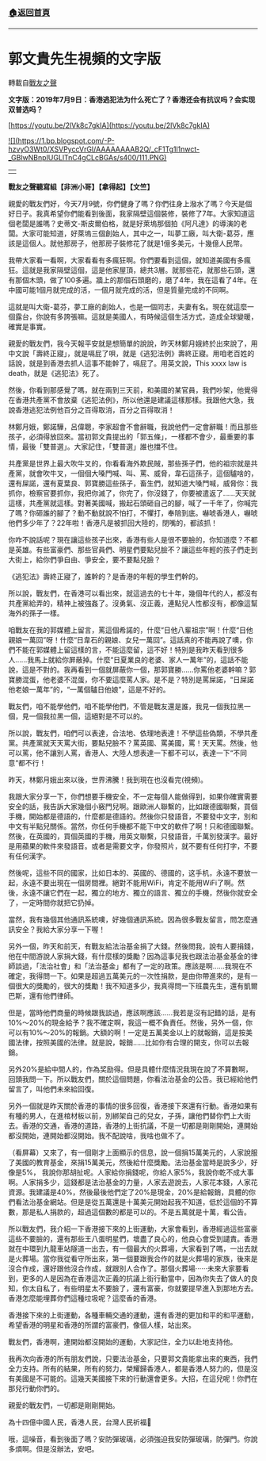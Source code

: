 ###  [:house:返回首頁](https://github.com/ourhimalayas/txt)
---
# 郭文貴先生視頻的文字版
轉載自[戰友之聲](http://littleantvoice.blogspot.com)

**文字版：****2019****年****7****月****9****日：香港逃犯法为什么死亡了？香港还会有抗议吗？会实现双普选吗？**


[https://youtu.be/2lVk8c7gkIA](https://youtu.be/2lVk8c7gkIA)

[!\[\](https://1.bp.blogspot.com/-P-hzvyO3Wt0/XSVPyccVrGI/AAAAAAAAB2Q/_cF1Tg1l1nwct-_GBlwNBnpIUGLlTnC4gCLcBGAs/s400/111.PNG)](https://1.bp.blogspot.com/-P-hzvyO3Wt0/XSVPyccVrGI/AAAAAAAAB2Q/_cF1Tg1l1nwct-_GBlwNBnpIUGLlTnC4gCLcBGAs/s1600/111.PNG)








|  |
| --- |
|  |  |





**戰****友之聲聽寫組****【非洲小哥】【拿得起】【文竺】**


親愛的戰友們好，今天7月9號，你們健身了嗎？你們往身上潑水了嗎？今天是個好日子。我真希望你們能看到後面，我家隔壁這個裝修，裝修了7年。大家知道這個老闆是誰嗎？史蒂文-斯皮爾伯格，就是好萊塢那個拍《阿凡達》的導演的老闆。大家可能知道，好萊塢三個創始人，其中之一，叫夢工廠，叫大衛-葛芬，應該是這個人。就他那房子，他那房子裝修花了就是1億多美元，十幾億人民幣。


我帶大家看一看啊，大家看看有多瘋狂啊。你們要看到這個，就知道美國有多瘋狂。這就是我家隔壁這個，這是他家屋頂，總共3層。就那些花，就那些石頭，還有那個木頭，做了100多遍。牆上的那個石頭磨的，磨了4年，我在這看了4年。在中國可能1個月就完成的活，一個月就完成的活，但是質量完成的不同啊。


這就是叫大衛-葛芬，夢工廠的創始人，也是一個同志，夫妻有名。現在就這麼一個露台，你說有多誇張嘛。這就是美國人，有時候這個生活方式，造成全球變暖，確實是事實。


親愛的戰友們，我今天報平安就是想簡單的說說，昨天林鄭月娥終於出來說了，用中文說「壽終正寢」，就是嗝屁了唄，就是《逃犯法例》壽終正寢。用咱老百姓的話說，就是到香港去抓人這事不能幹了，嗝屁了。用英文說，This xxxx law is<br>death，就是《逃犯法》死了。


然後，你看到那感覺了嗎，就在兩到三天前，和美國的某官員，我們吵架，他覺得在香港共產黨不會放棄《逃犯法例》，所以他還是建議這樣那樣。我跟他大急，我說香港逃犯法例他百分之百得取消，百分之百得取消！


林鄭月娥，鄭諾驊，呂偉聰，李家超會不會辭職，我說他們一定會辭職！而且那些孩子，必須得放回來。當初郭文貴提出的「郭五條」，一樣都不會少，最重要的事情，最後「雙普選」。大家記住，「雙普選」誰也擋不住。


共產黨是世界上最大吹牛叉的，你看看海外欺民賊，那些孫子們，他的祖宗就是共產黨，就會吹牛叉，一個個大嗓門喊、叫、罵、威脅，韋石這孫子，這個驢啥的，還有屎諾，還有夏葉良、郭寶勝這些孫子，畜生們，就知道大嗓門喊，威脅你：我抓你，檢察官要抓你，我把你滅了，你完了，你沒錢了，你要被遣返了……天天就這樣，共產黨就這樣。對著美國喊，搬起石頭砸自己的腳，喊了一千年了，你喊完了嗎？你砸誰的腳了？動不動就說不怕打，不懼打，奉陪到底。嚇唬香港人，嚇唬他們多少年了？22年啦！香港凡是被抓回大陸的，閉嘴的，都該抓！


你咋不說話呢？現在讓這些孩子出來，香港有些人是很不要臉的，你知道麼？不都是英雄。有些富豪們、那些官員們、明星們要點兒臉不？讓這些年輕的孩子們走到大街上，給你們爭自由、爭安全，要不要點兒臉？


《逃犯法》壽終正寢了，誰幹的？是香港的年輕的學生們幹的。


所以說，戰友們，在香港可以看出來，就這過去的七十年，幾個年代的人，都沒有共產黨給弄的，精神上被強姦了。沒勇氣、沒正義，連點兒人性都沒有，都像這幫海外的孫子一樣。


咱戰友在我的郭媒體上留言，罵這個希諾的，什麼“日他八輩祖宗”啊！什麼“日他親娘一萬回”呀！什麼“日韋石的親娘、女兒一萬回”。這話真的不能再說了噢，你們不能在郭媒體上留這樣的言，不能這麼留，這不好！特別是我昨天看到很多人……我馬上就給你屏蔽掉。什麼“日夏業良的老婆、家人一萬年”的，這話不能說，這是不對的。我再看到一個就屏蔽你一個，那郭寶勝……你罵他老婆幹嘛？郭寶勝混蛋，他老婆不混蛋，你不要這麼罵人家。是不是？特別是罵屎諾，“日屎諾他老娘一萬年”的，“一萬個驢日他娘”，這是不好的。


戰友們，咱不能學他們，咱不能學他們，不管是戰友還是誰，我見一個我拉黑一個，見一個我拉黑一個，這絕對是不可以的。


所以說，戰友們，咱們可以表達，合法地、依理地表達！不學這些偽類，不學共產黨。共產黨就天天罵大街，要點兒臉不？罵英國、罵美國，罵！天天罵。然後，他可以罵，他不讓別人罵，香港人、大陸人想表達一下都不可以，表達一下“不同意“都不行！


昨天，林鄭月娥出來以後，世界沸騰！我到現在也沒看完(視頻)。


我跟大家分享一下，你們想要手機安全，不一定每個人能做得到，如果你確實需要安全的話，我告訴大家幾個小竅門兒啊。跟歐洲人聯繫的，比如跟德國聯繫，買個手機，開始都是德語的，什麼都是德語的。然後你只發語音，不要發中文字，別和中文有半點兒關係。當然，你任何手機都不能下中文的軟件了啊！只和德國聯繫。然後，在英國的，買個英國的手機，用英文聯繫，只發語音，千萬別發漢字。最好是用蘋果的軟件來發語音。或者是需要文字，你發照片，就不要有任何打字，不要有任何漢字。


然後呢，這些不同的國家，比如日本的、英國的、德國的，这手机，永遠不要放一起，永遠不要出現在一個房間裡。絕對不能用WiFi，肯定不能用WiFi了啊。然後，永遠不讓它們在一起，獨立的地方、獨立的語言、獨立的手機，然後你就安全了，一定時間你就把它扔掉。


當然，我有幾個其他通訊系統噢，好幾個通訊系統。因為很多戰友留言，問怎麼通訊安全？我給大家分享一下喔！


另外一個，昨天和前天，有戰友給法治基金捐了大錢。然後問我，說有人要捐錢，他在中間游說人家捐大錢，有什麼樣的獎勵？因為這事兒我也跟法治基金基金的律師談過，「法治社會」和「法治基金」都有了一定的政策。應該是啊……我現在不確定，我得問一下。如果是超過五萬美元的一次性捐款，是由你帶進來的，是有一個很大的獎勵的，很大的獎勵！我不知道多少，我真得問一下班農先生，還有凱爾巴斯，還有他們律師。


但是，當時他們商量的時候跟我談過，應該啊應該……我若是沒有記錯的話，是有10%～20%的現金給予？我不確定啊，我這一概不負責任。然後，另外一個，你可以有10%～20%的報銷。大額的啊！一定是五萬美金以上的就報銷，這是按美國法律，按照美國的法律。就是說，報銷……比如你有合理的開支，你可以去報銷。


另外20%是給中間人的，作為奖励得。但是具體什麼情況我現在說了不算數啊，回頭我問一下。所以戰友們，關於這個問題，你看法治基金的公告。我已經給他們留言了，叫他們未來給回復。


另外一個就是昨天關於香港的事情的很多回復，香港接下來還有行動。香港如果有有種的男人，在進棺材板以前，別綁架自己的兒女，子孫，讓他們替你們上大街去。香港的交通，香港的道路，香港的上街抗議，不是一切都是剛剛開始，連開始都沒開始，連開始都沒開始。我不配說啥，我啥也做不了。


（看屏幕）又來了，有一個剛才上面顯示的信息，說一個捐15萬美元的，人家說服了美國的教育基金，來捐15萬美元，然後給什麼獎勵。法治基金當時是說多少，好像是5%， 我說你那胡扯呢。人家給你捐錢呢，你給人家5%，我說你乾不成大事啊。人家捐多少，這錢都是法治基金的力量，人家去遊說去，人家花本錢，人家花資源。我建議是40%，然後最後他們定了20%是現金，20%是給報銷，具體的你們看法治基金網站。但是是從五萬還是十萬美元開始起我不知道，低於這個的不算數，那是私人捐款的，超過這個數的都是可以的。不是五萬就是十萬，看公告。


所以戰友們，我介紹一下香港接下來的上街運動，大家會看到，香港經過這些富豪這些不要臉的，還有那些王八蛋明星們，壞盡了良心的，他良心會受到譴責。香港就在中環到九龍車站隧道一出去，有一個最大的火葬場，大家看到了嗎，一出去就是火葬場。當你我從看守所出來，第一個要跟我合作的就是火葬場的家族，後來是沒合作成，還好跟他沒合作成，就跟別人合作了。那個火葬場······未來大家要看到，更多的人是因為在香港這次正義的抗議上街行動當中，因為你失去了做人的良知，你太自私了，有些明星太不要臉了，還有富豪，你就要提早進入到那地方去。香港怎麼能埋葬你們這種垃圾呢？這麼香的香港。


香港接下來的上街運動，各種車輛交通的運動，還有香港的更加和平的和平運動，希望香港的明星和香港的所謂的富豪們，像個人樣，站出來。


戰友們，香港啊，連開始都沒開始的運動，大家記住，全力以赴地支持他。


我再次向香港的所有朋友們說，只要法治基金，只要郭文貴能拿出來的東西，我們全力支持。所有的結果，所有的努力，榮耀歸香港人，都是香港人努力的，但是沒有美國是不可能的。這幾天美國接下來的行動還會更多。大招，在這兒呢！你們在那兒行動你們的。


親愛的戰友們，一切都是剛剛開始。


為十四億中國人民，香港人民，台灣人民祈福🙏


哦，這噪音，看到後面了嗎？安防彈玻璃，必須強迫我安防彈玻璃，防彈門。你說多煩啊。但是沒辦法，安吧。